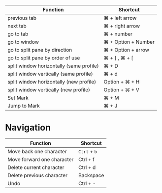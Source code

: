 **Function** | **Shortcut**
-------- | --------
previous tab | ⌘ + left arrow
next tab | ⌘ + right arrow
go to tab | ⌘ + number
go to window | ⌘ + Option + Number
go to split pane by direction | ⌘ + Option + arrow
go to split pane by order of use | ⌘ + ] , ⌘ + [
split window horizontally (same profile) | ⌘ + D
split window vertically (same profile) | ⌘ + d
split window horizontally (new profile) | Option + ⌘ + H
split window vertically (new profile) | Option + ⌘ + V
Set Mark | ⌘ + M
Jump to Mark | ⌘ + J

Navigation
==========
**Function** | **Shortcut**
-------- | --------
Move back one character | `Ctrl` + `b`
Move forward one character | Ctrl + f
Delete current character | Ctrl + d
Delete previous character | Backspace
Undo | Ctrl + -